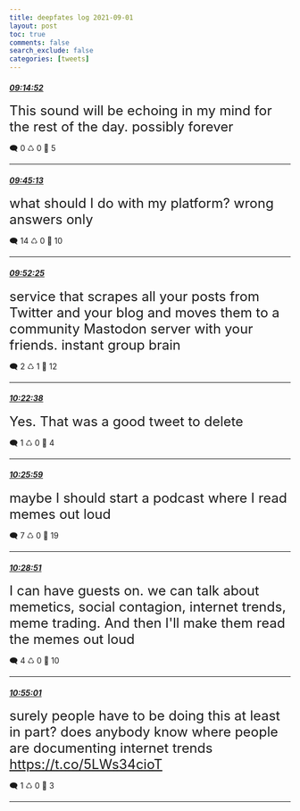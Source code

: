 ```yaml
---
title: deepfates log 2021-09-01
layout: post
toc: true
comments: false
search_exclude: false
categories: [tweets]
---
```



#### <a href = "https://twitter.com/deepfates/status/1433085956597424133">*09:14:52*</a>

<font size="5">This sound will be echoing in my mind for the rest of the day. possibly forever</font>



🗨️ 0 ♺ 0 🤍  5   

---
    
#### <a href = "https://twitter.com/deepfates/status/1433093594928140293">*09:45:13*</a>

<font size="5">what should I do with my platform? wrong answers only</font>



🗨️ 14 ♺ 0 🤍  10   

---
    
#### <a href = "https://twitter.com/deepfates/status/1433095407869972480">*09:52:25*</a>

<font size="5">service that scrapes all your posts from Twitter and your blog and moves them to a community Mastodon server with your friends. instant group brain</font>



🗨️ 2 ♺ 1 🤍  12   

---
    
#### <a href = "https://twitter.com/deepfates/status/1433103013560811531">*10:22:38*</a>

<font size="5">Yes. That was a good tweet to delete</font>



🗨️ 1 ♺ 0 🤍  4   

---
    
#### <a href = "https://twitter.com/deepfates/status/1433103853831000071">*10:25:59*</a>

<font size="5">maybe I should start a podcast where I read memes out loud</font>



🗨️ 7 ♺ 0 🤍  19   

---
    
#### <a href = "https://twitter.com/deepfates/status/1433104577927200776">*10:28:51*</a>

<font size="5">I can have guests on. we can talk about memetics, social contagion, internet trends, meme trading. And then I'll make them read the memes out loud</font>



🗨️ 4 ♺ 0 🤍  10   

---
    
#### <a href = "https://twitter.com/deepfates/status/1433111163596722181">*10:55:01*</a>

<font size="5">surely people have to be doing this at least in part? does anybody know where people are documenting internet trends   https://t.co/5LWs34cioT</font>



🗨️ 1 ♺ 0 🤍  3   

---
    
            
